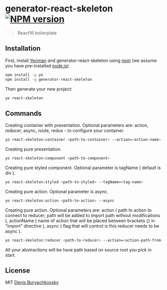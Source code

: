 # generator-react-skeleton [![NPM version][npm-image]][npm-url]
> React16 boilerplate

## Installation

First, install [Yeoman](http://yeoman.io) and generator-react-skeleton using [npm](https://www.npmjs.com/) (we assume you have pre-installed [node.js](https://nodejs.org/)).

```bash
npm install -g yo
npm install -g generator-react-skeleton
```

Then generate your new project:

```bash
yo react-skeleton
```

## Commands

Creating container with presentation. Optional parameters are: action, reducer, async, route, redux - to configure your container.
```bash
yo react-skeleton:container <path-to-container> --action=<action-name> --reducer=<reducer-name> --route=/<route> --async --redux
```

Creating pure presentation.
```bash
yo react-skeleton:component <path-to-component>
```

Creating pure styled component. Optional parameter is tagName ( default is div ).
```bash
yo react-skeleton:styled <path-to-styled> --tagName=<tag-name>
```

Creating pure action. Optional parameter is async.
```bash
yo react-skeleton:action <path-to-action> --async
```

Creating pure action. Optional parameters are: action ( path to action to connect to reducer; path will be added to import path without modifications ),
actionName ( name of action that will be placed between brackets {} in "import" directive ), async ( flag that will control is this reducer needs to be async ).
```bash
yo react-skeleton:reducer <path-to-reducer> --action=<action-path-from-reducer-folder> --actionName=<action-name> --async
```

All your abstractions will be have path based on source root you pick in start.

## License

MIT [Denis Buryachkovsky](https://github.com/fiWhy)


[npm-image]: https://badge.fury.io/js/generator-react-skeleton.svg
[npm-url]: https://npmjs.org/package/generator-react-skeleton
